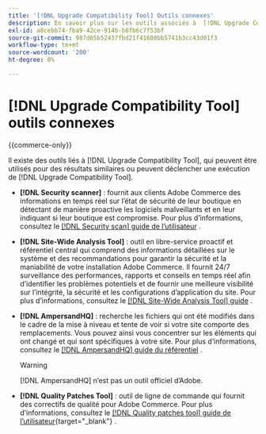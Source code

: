```yaml
---
title: '[!DNL Upgrade Compatibility Tool] Outils connexes'
description: En savoir plus sur les outils associés à  [!DNL Upgrade Compatibility Tool]  dans votre projet Adobe Commerce.
exl-id: a8cebb74-fba9-42ce-914b-b8fb6c7f53bf
source-git-commit: 987d65b52437fbd21f41600bb5741b3cc43d01f3
workflow-type: tm+mt
source-wordcount: '200'
ht-degree: 0%

---
```


# [!DNL Upgrade Compatibility Tool] outils connexes

{{commerce-only}}

Il existe des outils liés à [!DNL Upgrade Compatibility Tool], qui peuvent être utilisés pour des résultats similaires ou peuvent déclencher une exécution de [!DNL Upgrade Compatibility Tool].

- **[!DNL Security scanner]** : fournit aux clients Adobe Commerce des informations en temps réel sur l’état de sécurité de leur boutique en détectant de manière proactive les logiciels malveillants et en leur indiquant si leur boutique est compromise. Pour plus d’informations, consultez le [[!DNL Security scan] guide de l’utilisateur](https://experienceleague.adobe.com/en/docs/commerce-admin/systems/security/security-scan) .

- **[!DNL Site-Wide Analysis Tool]** : outil en libre-service proactif et référentiel central qui comprend des informations détaillées sur le système et des recommandations pour garantir la sécurité et la maniabilité de votre installation Adobe Commerce. Il fournit 24/7 surveillance des performances, rapports et conseils en temps réel afin d’identifier les problèmes potentiels et de fournir une meilleure visibilité sur l’intégrité, la sécurité et les configurations d’application du site. Pour plus d’informations, consultez le [[!DNL Site-Wide Analysis Tool] guide](../../tools/site-wide-analysis-tool/intro.md) .

- **[!DNL AmpersandHQ]** : recherche les fichiers qui ont été modifiés dans le cadre de la mise à niveau et tente de voir si votre site comporte des remplacements. Vous pouvez ainsi vous concentrer sur les éléments qui ont changé et qui sont spécifiques à votre site. Pour plus d’informations, consultez le [[!DNL AmpersandHQ] guide du référentiel](https://github.com/AmpersandHQ) .

  >[!WARNING]
  >
  >[!DNL AmpersandHQ] n’est pas un outil officiel d’Adobe.

- **[!DNL Quality Patches Tool]** : outil de ligne de commande qui fournit des correctifs de qualité pour Adobe Commerce. Pour plus d’informations, consultez le [[!DNL Quality patches tool] guide de l’utilisateur](https://experienceleague.adobe.com/tools/commerce-quality-patches/index.html){target="_blank"} .
